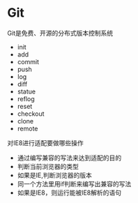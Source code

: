# Git

Git是免费、开源的分布式版本控制系统

* init
* add
* commit
* push
* log
* diff
* statue
* reflog
* reset
* checkout
* clone
* remote

对IE8进行适配要做哪些操作

* 通过编写兼容的写法来达到适配的目的
* 判断当前浏览器的类型
* 如果是IE,判断浏览器的版本
* 同一个方法里用if判断来编写出兼容的写法
* 如果是IE8，则运行能被IE8解析的语句
